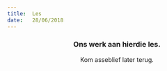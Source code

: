 ```yaml
---
title:  Les
date:   28/06/2018
---
```


### <center>Ons werk aan hierdie les.</center>
<center>Kom asseblief later terug.</center>